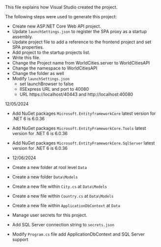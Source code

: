 This file explains how Visual Studio created the project.

The following steps were used to generate this project:
- Create new ASP\.NET Core Web API project.
- Update `launchSettings.json` to register the SPA proxy as a startup assembly.
- Update project file to add a reference to the frontend project and set SPA properties.
- Add project to the startup projects list.
- Write this file.
- Change the Project name from WorldCities.server to WorldCitiesAPI
- Change the namespace to WorldCitiesAPI
- Change the folder as well 
- Modify `launchSettings.json` 
	- set launchBrowser to false
	- IISExpress URL and port to 40080
	- URL https://localhost/40443 and http://localhost:40080

12/05/2024
- Add NuGet packages `Microsoft.EntityframeworkCore` latest version for .NET 6 is 6.0.36
- Add NuGet packages `Microsoft.EntityFrameworkCore.Tools` latest version for .NET 6 is 6.0.36
- Add NuGet packages `Microsoft.EntityFrameworkCore.SqlServer` latest version for .NET 6 is 6.0.36

- 12/06/2024
- Create a new folder at rool level `Data`
- Create a new folder `Data\Models`
- Create a new file within `City.cs` at `Data\Models`
- Create a new file within `Country.cs` at `Data\Models`
- Create a new file within `ApplicationDbContext` at `Data`
- Manage user secrets for this project. 
- Add SQL Server connection string to	`secrets.json`
- Modify `Program.cs` file add ApplicationDbContext and SQL Server support